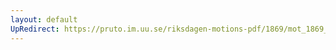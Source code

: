 ```yaml
---
layout: default
UpRedirect: https://pruto.im.uu.se/riksdagen-motions-pdf/1869/mot_1869__ak__115.pdf
---
```

